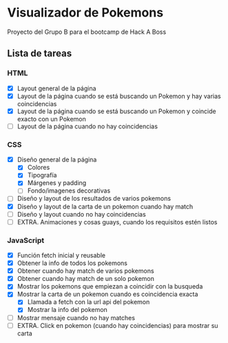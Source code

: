 
# Visualizador de Pokemons

Proyecto del Grupo B para el bootcamp de Hack A Boss


## Lista de tareas
### HTML
- [x]  Layout general de la página
- [x]  Layout de la página cuando se está buscando un Pokemon y hay varias coincidencias
- [x]  Layout de la página cuando se está buscando un Pokemon y coincide exacto con un Pokemon
- [ ]  Layout de la página cuando no hay coincidencias

### CSS
- [x]  Diseño general de la página
    - [x]  Colores
    - [x]  Tipografía
    - [x]  Márgenes y padding
    - [ ]  Fondo/imagenes decorativas
- [ ]  Diseño y layout de los resultados de varios pokemons
- [x]  Diseño y layout de la carta de un pokemon cuando hay match
- [ ]  Diseño y layout cuando no hay coincidencias
- [ ]  EXTRA. Animaciones y cosas guays, cuando los requisitos estén listos

### JavaScript
- [x]  Función fetch inicial y reusable
- [x]  Obtener la info de todos los pokemons
- [x]  Obtener cuando hay match de varios pokemons
- [x]  Obtener cuando hay match de un solo pokemon
- [x]  Mostrar los pokemons que empiezan a coincidir con la busqueda
- [x]  Mostrar la carta de un pokemon cuando es coincidencia exacta
    - [x]  Llamada a fetch con la url api del pokemon
    - [x]  Mostrar la info del pokemon
- [ ]  Mostrar mensaje cuando no hay matches
- [ ]  EXTRA. Click en pokemon (cuando hay coincidencias) para mostrar su carta
